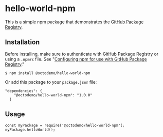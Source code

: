 

# hello-world-npm

This is a simple npm package that demonstrates the [GitHub Package Registry](https://github.com/features/package-registry).

## Installation

Before installing, make sure to authenticate with GitHub Package Registry or using a `.npmrc` file. See "[Configuring npm for use with GitHub Package Registry](https://help.github.com/en/articles/configuring-npm-for-use-with-github-package-registry#authenticating-to-github-package-registry)."

`$ npm install @octodemo/hello-world-npm`

Or add this package to your `package.json` file:

```
"dependencies": {
    "@octodemo/hello-world-npm": "1.0.0"
  }
```

## Usage

```
const myPackage = require('@octodemo/hello-world-npm');
myPackage.helloWorld();
```


